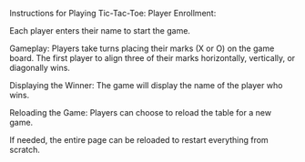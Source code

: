 Instructions for Playing Tic-Tac-Toe:
Player Enrollment:

Each player enters their name to start the game.

Gameplay:
Players take turns placing their marks (X or O) on the game board.
The first player to align three of their marks horizontally, vertically, or diagonally wins.

Displaying the Winner:
The game will display the name of the player who wins.

Reloading the Game:
Players can choose to reload the table for a new game.

If needed, the entire page can be reloaded to restart everything from scratch.
